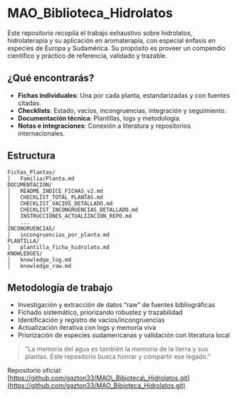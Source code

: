 # MAO\_Biblioteca\_Hidrolatos

Este repositorio recopila el trabajo exhaustivo sobre hidrolatos, hidrolaterapia y su aplicación en aromaterapia, con especial énfasis en especies de Europa y Sudamérica. Su propósito es proveer un compendio científico y práctico de referencia, validado y trazable.

## ¿Qué encontrarás?

- **Fichas individuales**: Una por cada planta, estandarizadas y con fuentes citadas.
- **Checklists**: Estado, vacíos, incongruencias, integración y seguimiento.
- **Documentación técnica**: Plantillas, logs y metodología.
- **Notas e integraciones**: Conexión a literatura y repositorios internacionales.

## Estructura

```
Fichas_Plantas/
│   Familia/Planta.md
DOCUMENTACION/
│   README_INDICE_FICHAS_v2.md
│   CHECKLIST_TOTAL_PLANTAS.md
│   CHECKLIST_VACIOS_DETALLADO.md
│   CHECKLIST_INCONGRUENCIAS_DETALLADO.md
│   INSTRUCCIONES_ACTUALIZACION_REPO.md
│   ...
INCONGRUENCIAS/
│   incongruencias_por_planta.md
PLANTILLA/
│   plantilla_ficha_hidrolato.md
KNOWLEDGES/
│   knowledge_log.md
│   knowledge_raw.md
```

## Metodología de trabajo

- Investigación y extracción de datos “raw” de fuentes bibliográficas
- Fichado sistemático, priorizando robustez y trazabilidad
- Identificación y registro de vacíos/incongruencias
- Actualización iterativa con logs y memoria viva
- Priorización de especies sudamericanas y validación con literatura local

> “La memoria del agua es también la memoria de la tierra y sus plantas. Este repositorio busca honrar y compartir ese legado.”

Repositorio oficial: [https://github.com/gazton33/MAO\_Bibioteca\_Hidrolatos.git](https://github.com/gazton33/MAO_Bibioteca_Hidrolatos.git)

